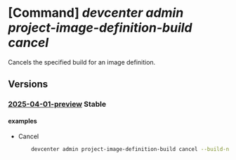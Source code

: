 # [Command] _devcenter admin project-image-definition-build cancel_

Cancels the specified build for an image definition.

## Versions

### [2025-04-01-preview](/Resources/mgmt-plane/L3N1YnNjcmlwdGlvbnMve30vcmVzb3VyY2Vncm91cHMve30vcHJvdmlkZXJzL21pY3Jvc29mdC5kZXZjZW50ZXIvcHJvamVjdHMve30vY2F0YWxvZ3Mve30vaW1hZ2VkZWZpbml0aW9ucy97fS9idWlsZHMve30vY2FuY2Vs/2025-04-01-preview.xml) **Stable**

<!-- mgmt-plane /subscriptions/{}/resourcegroups/{}/providers/microsoft.devcenter/projects/{}/catalogs/{}/imagedefinitions/{}/builds/{}/cancel 2025-04-01-preview -->

#### examples

- Cancel
    ```bash
        devcenter admin project-image-definition-build cancel --build-name "0a28fc61-6f87-4611-8fe2-32df44ab93b7" --catalog-name "CentralCatalog" --image-definition-name "DefaultDevImage" --project-name "DevProject" --resource-group "rg1"
    ```
